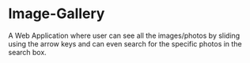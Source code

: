 # Image-Gallery

A Web Application where user can see all the images/photos by sliding using the arrow keys and can even search for the specific photos in the search box.
